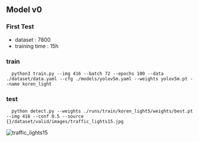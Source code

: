 ## Model v0

### First Test
- dataset : 7800
- training time : 15h

### train
```
  python3 train.py --img 416 --batch 72 --epochs 100 --data ./dataset/data.yaml --cfg ./models/yolov5m.yaml --weights yolov5m.pt --name koren_light

```

### test
```
  python detect.py --weights ./runs/train/koren_light5/weights/best.pt --img 416 --conf 0.5 --source {}/dataset/valid/images/traffic_lights15.jpg
```

![traffic_lights15](https://user-images.githubusercontent.com/68395698/121476631-e0c95100-ca01-11eb-923e-9f7b9bd9a874.jpg)
